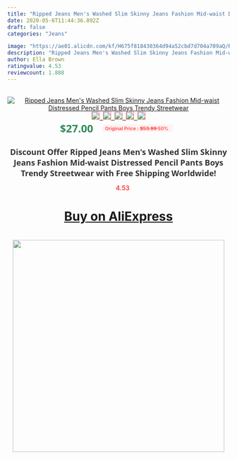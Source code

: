 ```yaml
---
title: "Ripped Jeans Men's Washed Slim Skinny Jeans Fashion Mid-waist Distressed Pencil Pants Boys Trendy Streetwear"
date: 2020-05-6T11:44:36.892Z
draft: false
categories: "Jeans"

image: "https://ae01.alicdn.com/kf/H675f818430364d94a52cbd7d704a709aQ/Ripped-Jeans-Men-s-Washed-Slim-Skinny-Jeans-Fashion-Mid-waist-Distressed-Pencil-Pants-Boys-Trendy.jpg"
description: "Ripped Jeans Men's Washed Slim Skinny Jeans Fashion Mid-waist Distressed Pencil Pants Boys Trendy Streetwear"
author: Ella Brown
ratingvalue: 4.53
reviewcount: 1.888
---
```

<br>
<div style="text-align: center;">
<a href="https://s.click.aliexpress.com/e/_A7pzwl" target="_blank" rel="nofollow noopener noreferrer"><img alt="Ripped Jeans Men's Washed Slim Skinny Jeans Fashion Mid-waist Distressed Pencil Pants Boys Trendy Streetwear" class="magnifier-image" src="https://ae01.alicdn.com/kf/H675f818430364d94a52cbd7d704a709aQ/Ripped-Jeans-Men-s-Washed-Slim-Skinny-Jeans-Fashion-Mid-waist-Distressed-Pencil-Pants-Boys-Trendy.jpg_640x640.jpg">
<br>
<img style="border:1px solid salmon" src="https://ae01.alicdn.com/kf/H675f818430364d94a52cbd7d704a709aQ/Ripped-Jeans-Men-s-Washed-Slim-Skinny-Jeans-Fashion-Mid-waist-Distressed-Pencil-Pants-Boys-Trendy.jpg_120x120.jpg">&nbsp;&nbsp;<img style="border:1px solid salmon" src="https://ae01.alicdn.com/kf/H9bf8dc6e86ac40f9a25f89894d6a041bJ/Ripped-Jeans-Men-s-Washed-Slim-Skinny-Jeans-Fashion-Mid-waist-Distressed-Pencil-Pants-Boys-Trendy.jpg_120x120.jpg">&nbsp;&nbsp;<img style="border:1px solid salmon" src="https://ae01.alicdn.com/kf/Hcd7190bd1ea04b21b766a0fb59e94495G/Ripped-Jeans-Men-s-Washed-Slim-Skinny-Jeans-Fashion-Mid-waist-Distressed-Pencil-Pants-Boys-Trendy.jpg_120x120.jpg">&nbsp;&nbsp;<img style="border:1px solid salmon" src="https://ae01.alicdn.com/kf/H9129dfe8b1b64cc089bb0cde3235b469T/Ripped-Jeans-Men-s-Washed-Slim-Skinny-Jeans-Fashion-Mid-waist-Distressed-Pencil-Pants-Boys-Trendy.jpg_120x120.jpg">&nbsp;&nbsp;<img style="border:1px solid salmon" src="https://ae01.alicdn.com/kf/H4784642cb0c8437e8ec6ad09d2c3cf9cF/Ripped-Jeans-Men-s-Washed-Slim-Skinny-Jeans-Fashion-Mid-waist-Distressed-Pencil-Pants-Boys-Trendy.jpg_120x120.jpg"></a></div><br0>
<div style="text-align: center;"><span style="background-color: white; border: 0px; box-sizing: border-box; color: seagreen; display: inline-block; font-family: &quot;open sans&quot; , &quot;arial&quot; , &quot;helvetica&quot; , sans-serif , &quot;heiti&quot;; font-size: 24px; font-stretch: inherit; font-weight: 700; line-height: inherit; margin: 0px 10px 0px 0px; padding: 0px; vertical-align: middle;">$27.00 </span>
<span style="background: rgb(255 , 241 , 241); border-radius: 3px; border: 0px; box-sizing: border-box; color: #ff4747; display: inline-block; font-family: inherit; font-size: 12px; font-stretch: inherit; font-style: inherit; font-variant: inherit; font-weight: 600; line-height: inherit; margin: 0px; padding: 2px 5px; transform: scale(0.9); vertical-align: middle;">Original Price : <b style="text-decoration: line-through;">$53.99 </b> 50%&nbsp;&nbsp;</span></div>
<h1 style="color: #333333; display: inline-block; font-family: &quot;open sans&quot; , &quot;arial&quot; , &quot;helvetica&quot; , sans-serif , &quot;heiti&quot;; font-size: 18px; font-stretch: inherit; font-weight: 700; text-align: center;">Discount Offer Ripped Jeans Men's Washed Slim Skinny Jeans Fashion Mid-waist Distressed Pencil Pants Boys Trendy Streetwear with Free Shipping Worldwide!</h1>
<div style="color: #ff4747; text-align: center;">
<img src="https://4.bp.blogspot.com/-M0ZcTcb-5uY/XleCXlxnR4I/AAAAAAAAAEc/OrjgMkXV1oMQFaCRZj5HQwOCBcu3w1FegCPcBGAYYCw/s1600/star.png" style="height: 15px;">&nbsp;<b>4.53</b></div>
<div class="button_cont" align="center"><a class="buynow_a" href="https://s.click.aliexpress.com/e/_A7pzwl" target="_blank" rel="nofollow noopener noreferrer"><H1>Buy on AliExpress</H1></a></div><br>
<div class="separator" style="clear: both; text-align: center;">
<img src="https://lh3.googleusercontent.com/-pTy5HemUv9M/XlePHvY0dAI/AAAAAAAAAE4/0nX5iRUoIWY8eMW9Dpxeirr157OZliDIgCLcBGAsYHQ/s1600/badge.gif" width="480">
</div>
